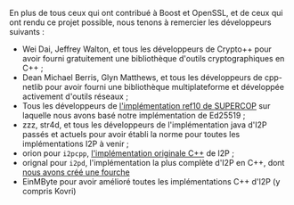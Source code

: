 En plus de tous ceux qui ont contribué à Boost et OpenSSL, et de ceux qui ont rendu ce projet possible, nous tenons à remercier les développeurs suivants :

- Wei Dai, Jeffrey Walton, et tous les développeurs de Crypto++ pour avoir fourni gratuitement une bibliothèque d'outils cryptographiques en C++ ;
- Dean Michael Berris, Glyn Matthews, et tous les développeurs de cpp-netlib pour avoir fourni une bibliothèque multiplateforme et développée activement d'outils réseaux ;
- Tous les développeurs de [l'implémentation ref10 de SUPERCOP](http://bench.cr.yp.to/supercop.html) sur laquelle nous avons basé notre implémentation de Ed25519 ;
- zzz, str4d, et tous les développeurs de l'implémentation java d'I2P passés et actuels pour avoir établi la norme pour toutes les implémentations I2P à venir ;
- orion pour ```i2pcpp```, [l'implémentation originale C++](http://git.repo.i2p.xyz/w/i2pcpp.git) de I2P ;
- orignal pour ```i2pd```, l'implémentation la plus complète d'I2P en C++, dont [nous avons créé une fourche](https://github.com/purplei2p/i2pd/commit/45d27f8ddc43e220a9eea42de41cb67d5627a7d3)
- EinMByte pour avoir amélioré toutes les implémentations C++ d'I2P (y compris Kovri)